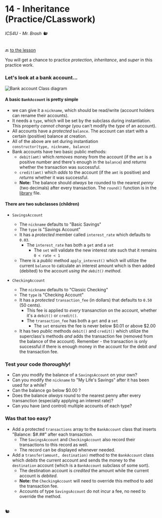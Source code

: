 # 14 - Inheritance (Practice/CLasswork)

###### ICS4U - Mr. Brash 🐿️

🔙 [to the lesson](./README.md)

You will get a chance to practice _protection_, _inheritance_, and _super_ in this practice work.

### Let's look at a bank account...

![Bank account Class diagram](./assets/bank.png)

#### A basic `BankAccount` is pretty simple
  - we can give it a `nickname`, which should be read/write (account holders can rename their accounts).
  - It needs a `type`, which will be set by the subclass during instantiation. This property _cannot change_ (you can't modify the _type_ of an account).
  - All accounts have a _protected_ `balance`. The account can start with a certain (positive) balance at creation.
  - All of the above are set during instantiation <br>`constructor(type, nickname, balance)`
  - Bank accounts have two basic public methods:
    - `debit(amt)` which _removes_ money from the account (if the `amt` is a positive number and there's enough in the `balance`) and _returns_ whether the transaction was successful.
    - `credit(amt)` which _adds_ to the account (if the `amt` is positive) and _returns_ whether it was successful.
    - **Note:** The balance should _always_ be rounded to the nearest _penny_ (two decimals) after every transaction. The `round()` function is in the [library](./library.js) file.

#### There are two subclasses (children)
- `SavingsAccount`
  - The `nickname` defaults to "Basic Savings"
  - The `type` is "Savings Account"
  - It has a _protected_ member called `interest_rate` which defaults to `0.03`.
    - The `interest_rate` has both a `get` and a `set`
      - The `set` will validate the new interest rate such that it remains `0 < rate < 1`
  - There is a _public_ method `apply_interest()` which will utilize the current `balance` to calculate an interest amount which is then added (debited) to the account _using the `debit()` method_.

- `CheckingAccount`
  - The `nickname` defaults to "Classic Checking"
  - The `type` is "Checking Account"
  - It has a _protected_ `transaction_fee` (in dollars) that defaults to `0.50` (50 cents). 
    - This fee is applied to _every_ transanction on the account, whether it's a `debit()` or `credit()`.
    - The `transaction_fee` has both a `get` and a `set`
      - The `set` ensures the fee is never below $0.01 or above $2.00
  - It has two _public_ methods `debit()` and `credit()` which utilize the superclass's methods _and_ adds the transaction fee (removed from the balance of the account). Remember - the transaction is only successful if there is enough money in the account for the debit _and_ the transaction fee.

### Test your code _thoroughly_!  
  - Can you modify the balance of a `SavingsAccount` on your own?
  - Can you modify the `nickname` to "My Life's Savings" after it has been used for a while?
  - Can the balance go below $0.00 ?
  - Does the balance _always_ round to the nearest penny after every transanction (especially applying an interest rate)?
  - Can you have (and control) multiple accounts of each type?

### Was that too easy?
  - Add a protected `transactions` array to the `BankAccount` class that inserts "Balance: $#.##" after each transaction.
    - The `SavingsAccount` and `CheckingAccount` also record their transactions to this record as well. 
    - The record can be displayed whenever needed.
  - Add a `transfer(amount, destination)` method to the `BankAccount` class which _debits_ the current account and sends the money to the `destination` account (which is a `BankAccount` subclass of some sort). 
    - The destination account is _credited_ the amount while the current account is _debited_. 
    - **Note:** the `CheckingAccount` will need to override this method to add the transaction fee.
    - Accounts of type `SavingsAccount` do not incur a fee, no need to override the method.

<br>🐿️
